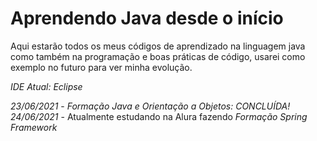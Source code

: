 # Aprendendo Java desde o início

Aqui estarão todos os meus códigos de aprendizado na linguagem java como também na programação e boas práticas de código, usarei como exemplo no futuro para ver minha evolução.

*IDE Atual: Eclipse*


*23/06/2021* - *Formação Java e Orientação a Objetos: CONCLUÍDA!*
*24/06/2021* - Atualmente estudando na Alura fazendo *Formação Spring Framework*
